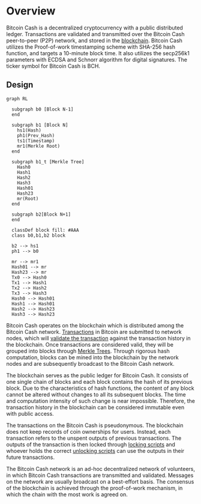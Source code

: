 # Overview  

Bitcoin Cash is a decentralized cryptocurrency with a public distributed ledger.
Transactions are validated and transmitted over the Bitcoin Cash peer-to-peer (P2P) network, and stored in the [blockchain](/protocol/blockchain).
Bitcoin Cash utilizes the Proof-of-work timestamping scheme with SHA-256 hash function, and targets a 10-minute block time.
It also utilizes the secp256k1 parameters with ECDSA and Schnorr algorithm for digital signatures.
The ticker symbol for Bitcoin Cash is BCH.

## Design  

```mermaid
graph RL
  
  subgraph b0 [Block N-1]
  end

  subgraph b1 [Block N]
    hs1(Hash)
    ph1(Prev_Hash)
    ts1(Timestamp)
    mr1(Merkle Root)
  end

  subgraph b1_t [Merkle Tree]
    Hash0
    Hash1
    Hash2
    Hash3
    Hash01
    Hash23
    mr(Root)
  end

  subgraph b2[Block N+1]
  end

  classDef block fill: #AAA
  class b0,b1,b2 block

  b2 --> hs1
  ph1 --> b0

  mr --> mr1
  Hash01 --> mr
  Hash23 --> mr
  Tx0 --> Hash0
  Tx1 --> Hash1
  Tx2 --> Hash2
  Tx3 --> Hash3
  Hash0 --> Hash01
  Hash1 --> Hash01
  Hash2 --> Hash23
  Hash3 --> Hash23
```

Bitcoin Cash operates on the blockchain which is distributed among the Bitcoin Cash network.
[Transactions](/protocol/blockchain/transaction) in Bitcoin are submitted to network nodes, which will [validate the transaction](/protocol/blockchain/transaction-validation) against the transaction history in the blockchain.
Once transactions are considered valid, they will be grouped into blocks through [Merkle Trees](/protocol/blockchain/block/merkle-tree).
Through rigorous hash computation, blocks can be mined into the blockchain by the network nodes and are subsequently broadcast to the Bitcoin Cash network.

The blockchain serves as the public ledger for Bitcoin Cash.
It consists of one single chain of blocks and each block contains the hash of its previous block.
Due to the characteristics of hash functions, the content of any block cannot be altered without changes to all its subsequent blocks.
The time and computation intensity of such change is near impossible.
Therefore, the transaction history in the blockchain can be considered immutable even with public access.

The transactions on the Bitcoin Cash is pseudonymous.
The blockchain does not keep records of coin ownerships for users.
Instead, each transaction refers to the unspent outputs of previous transactions.
The outputs of the transaction is then locked through [locking scripts](/protocol/blockchain/transaction/locking-script) and whoever holds the correct [unlocking scripts](/protocol/blockchain/transaction/unlocking-script) can use the outputs in their future transactions.

The Bitcoin Cash network is an ad-hoc decentralized network of volunteers, in which Bitcoin Cash transactions are transmitted and validated.
Messages on the network are usually broadcast on a best-effort basis.
The consensus of the blockchain is achieved through the proof-of-work mechanism, in which the chain with the most work is agreed on.
